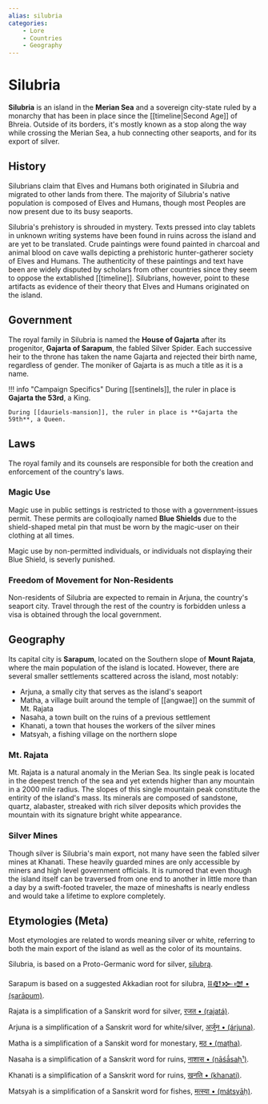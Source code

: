 ```yaml
---
alias: silubria
categories:
    - Lore
    - Countries
    - Geography
---
```

# Silubria

**Silubria** is an island in the **Merian Sea** and a sovereign city-state ruled by a monarchy that has been in place since the [[timeline|Second Age]] of Bhreia. Outside of its borders, it's mostly known as a stop along the way while crossing the Merian Sea, a hub connecting other seaports, and for its export of silver.

## History

Silubrians claim that Elves and Humans both originated in Silubria and migrated to other lands from there. The majority of Silubria's native population is composed of Elves and Humans, though most Peoples are now present due to its busy seaports.

Silubria's prehistory is shrouded in mystery. Texts pressed into clay tablets in unknown writing systems have been found in ruins across the island and are yet to be translated. Crude paintings were found painted in charcoal and animal blood on cave walls depicting a prehistoric hunter-gatherer society of Elves and Humans. The authenticity of these paintings and text have been are widely disputed by scholars from other countries since they seem to oppose the extablished [[timeline]]. Silubrians, however, point to these artifacts as evidence of their theory that Elves and Humans originated on the island.

## Government

The royal family in Silubria is named the **House of Gajarta** after its progenitor, **Gajarta of Sarapum**, the fabled Silver Spider. Each successive heir to the throne has taken the name Gajarta and rejected their birth name, regardless of gender. The moniker of Gajarta is as much a title as it is a name.

!!! info "Campaign Specifics"
    During [[sentinels]], the ruler in place is **Gajarta the 53rd**, a King.

    During [[dauriels-mansion]], the ruler in place is **Gajarta the 59th**, a Queen.

## Laws

The royal family and its counsels are responsible for both the creation and enforcement of the country's laws.

### Magic Use

Magic use in public settings is restricted to those with a government-issues permit. These permits are colloqioally named **Blue Shields** due to the shield-shaped metal pin that must be worn by the magic-user on their clothing at all times.

Magic use by non-permitted individuals, or individuals not displaying their Blue Shield, is severly punished.

### Freedom of Movement for Non-Residents

Non-residents of Silubria are expected to remain in Arjuna, the country's seaport city. Travel through the rest of the country is forbidden unless a visa is obtained through the local government.

## Geography

Its capital city is **Sarapum**, located on the Southern slope of **Mount Rajata**, where the main population of the island is located. However, there are several smaller settlements scattered across the island, most notably:

- Arjuna, a smally city that serves as the island's seaport
- Matha, a village built around the temple of [[angwae]] on the summit of Mt. Rajata
- Nasaha, a town built on the ruins of a previous settlement
- Khanati, a town that houses the workers of the silver mines
- Matsyah, a fishing village on the northern slope

### Mt. Rajata

Mt. Rajata is a natural anomaly in the Merian Sea. Its single peak is located in the deepest trench of the sea and yet extends higher than any mountain in a 2000 mile radius. The slopes of this single mountain peak constitute the entirity of the island's mass. Its minerals are composed of sandstone, quartz, alabaster, streaked with rich silver deposits which provides the mountain with its signature bright white appearance.

### Silver Mines

Though silver is Silubria's main export, not many have seen the fabled silver mines at Khanati. These heavily guarded mines are only accessible by miners and high level government officials. It is rumored that even though the island itself can be traversed from one end to another in little more than a day by a swift-footed traveler, the maze of mineshafts is nearly endless and would take a lifetime to explore completely.

## Etymologies (Meta)

Most etymologies are related to words meaning silver or white, referring to both the main export of the island as well as the color of its mountains.

Silubria, is based on a Proto-Germanic word for silver, [silubrą](https://en.wiktionary.org/wiki/Reconstruction:Proto-Germanic/silubr%C4%85).

Sarapum is based on a suggested Akkadian root for silubra, [𒍝𒊏𒁍𒌝 • (ṣarāpum)](https://en.wiktionary.org/wiki/Reconstruction:Proto-Germanic/silubr%C4%85).

Rajata is a simplification of a Sanskrit word for silver, [रजत • (rajatá)](https://en.wiktionary.org/wiki/%E0%A4%B0%E0%A4%9C%E0%A4%A4#Sanskrit).

Arjuna is a simplification of a Sanskrit word for white/silver, [अर्जुन • (árjuna)](https://en.wiktionary.org/wiki/%E0%A4%85%E0%A4%B0%E0%A5%8D%E0%A4%9C%E0%A5%81%E0%A4%A8#Sanskrit).

Matha is a simplification of a Sanskit word for monestary, [मठ • (maṭha)](https://en.wiktionary.org/wiki/%E0%A4%AE%E0%A4%A0#Sanskrit).

Nasaha is a simplification of a Sanskrit word for ruins, [नाशास • (nāśā́saḥ¹)](https://en.wiktionary.org/wiki/%E0%A4%A8%E0%A4%BE%E0%A4%B6#Sanskrit).

Khanati is a simplification of a Sanskrit word for ruins, [खनति • (khanati)](https://en.wiktionary.org/wiki/%E0%A4%96%E0%A4%A8%E0%A4%A4%E0%A4%BF#Sanskrit).

Matsyah is a simplification of a Sanskrit word for fishes, [मत्स्या • (mátsyāḥ)](https://en.wiktionary.org/wiki/%E0%A4%AE%E0%A4%A4%E0%A5%8D%E0%A4%B8%E0%A5%8D%E0%A4%AF#Sanskrit).
